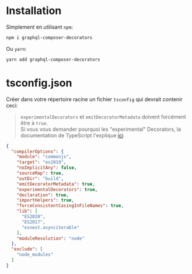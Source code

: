 # Installation
Simplement en utilisant `npm`:
```sh
npm i graphql-composer-decorators
```
Ou `yarn`:
```sh
yarn add graphql-composer-decorators
```

# tsconfig.json
Créer dans votre répertoire racine un fichier `tsconfig` qui devrait contenir ceci:
> `experimentalDecorators` et `emitDecoratorMetadata` doivent forcément être à `true`.  
> Si vous vous demander pourquoi les "experimental" Decorators, la documentation de TypeScript l'explique [ici](https://www.typescriptlang.org/docs/handbook/decorators.html) 
```json
{
  "compilerOptions": {
    "module": "commonjs",
    "target": "es2019",
    "noImplicitAny": false,
    "sourceMap": true,
    "outDir": "build",
    "emitDecoratorMetadata": true,
    "experimentalDecorators": true,
    "declaration": true,
    "importHelpers": true,
    "forceConsistentCasingInFileNames": true,
    "lib": [
      "ES2020",
      "ES2017",
      "esnext.asynciterable"
    ],
    "moduleResolution": "node"
  },
  "exclude": [
    "node_modules"
  ]
}

```
